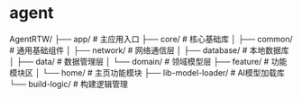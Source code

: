 # agent

AgentRTW/
├── app/                  # 主应用入口
├── core/                 # 核心基础库
│   ├── common/          # 通用基础组件
│   ├── network/         # 网络通信层
│   ├── database/        # 本地数据库
│   ├── data/            # 数据管理层
│   └── domain/          # 领域模型层
├── feature/             # 功能模块区
│   └── home/            # 主页功能模块
├── lib-model-loader/    # AI模型加载库
└── build-logic/         # 构建逻辑管理
